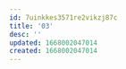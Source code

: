 ```yaml
---
id: 7uinkkes3571re2vikzj87c
title: '03'
desc: ''
updated: 1668002047014
created: 1668002047014
---
```


